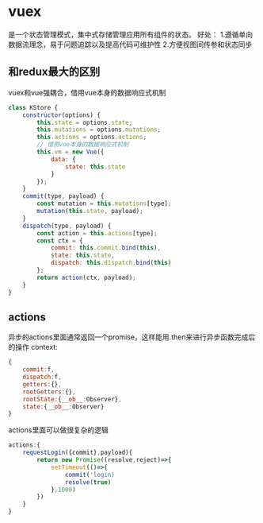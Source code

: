 # vuex
是一个状态管理模式，集中式存储管理应用所有组件的状态。
好处：
1.遵循单向数据流理念，易于问题追踪以及提高代码可维护性
2.方便视图间传参和状态同步

## 和redux最大的区别
vuex和vue强耦合，借用vue本身的数据响应式机制

```js
class KStore {
    constructor(options) {
        this.state = options.state;
        this.mutations = options.mutations;
        this.actions = options.actions;
        // 借用vue本身的数据响应式机制
        this.vm = new Vue({
            data: {
                state: this.state
            }
        });
    }
    commit(type, payload) {
        const mutation = this.mutations[type];
        mutation(this.state, payload);
    }
    dispatch(type, payload) {
        const action = this.actions[type];
        const ctx = {
            commit: this.commit.bind(this),
            state: this.state,
            dispatch: this.dispatch.bind(this)
        };
        return action(ctx, payload);
    }
}

```

## actions
异步的actions里面通常返回一个promise，这样能用.then来进行异步函数完成后的操作
context:
```js
{
    commit:f,
    dispatch:f,
    getters:{},
    rootGetters:{},
    rootState:{__ob__:Observer},
    state:{__ob__:Observer}
}
```
actions里面可以做很复杂的逻辑
```js
actions:{
    requestLogin({commit},payload){
        return new Promise((resolve,reject)=>{
            setTimeout(()=>{
                commit('login)
                resolve(true)
            },1000)
        })
    }
}
```